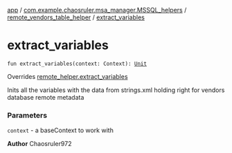 [app](../../index.md) / [com.example.chaosruler.msa_manager.MSSQL_helpers](../index.md) / [remote_vendors_table_helper](index.md) / [extract_variables](.)

# extract_variables

`fun extract_variables(context: Context): `[`Unit`](https://kotlinlang.org/api/latest/jvm/stdlib/kotlin/-unit/index.html)

Overrides [remote_helper.extract_variables](../../com.example.chaosruler.msa_manager.abstraction_classes/remote_helper/extract_variables.md)

Inits all the variables with the data from strings.xml holding right for vendors database remote metadata

### Parameters

`context` - a baseContext to work with

**Author**
Chaosruler972

